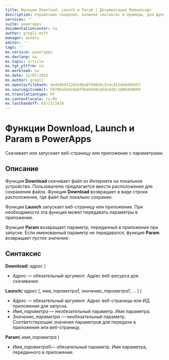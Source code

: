 ```yaml
---
title: Функции Download, Launch и Param | Документация Майкрософт
description: Справочные сведения, включая синтаксис и примеры, для функций Download, Launch и Param в PowerApps
services: ''
suite: powerapps
documentationcenter: na
author: gregli-msft
manager: anneta
editor: ''
tags: ''
ms.service: powerapps
ms.devlang: na
ms.topic: article
ms.tgt_pltfrm: na
ms.workload: na
ms.date: 11/07/2015
ms.author: gregli
ms.openlocfilehash: 4ed646431263e96a079483bc514c8154b6d9b653
ms.sourcegitcommit: 59785e9e82da8f5bd459dcb5da3d5c18064b0899
ms.translationtype: HT
ms.contentlocale: ru-RU
ms.lasthandoff: 03/22/2018
---
```

# <a name="download-launch-and-param-functions-in-powerapps"></a>Функции Download, Launch и Param в PowerApps
Скачивает или запускает веб-страницу или приложение с параметрами.  

## <a name="description"></a>Описание
Функция **Download** скачивает файл из Интернета на локальное устройство.  Пользователю предлагается ввести расположение для сохранения файла.  Функция **Download** возвращает в виде строки расположение, где файл был локально сохранен.  

Функция **Launch** запускает веб-страницу или приложение.  При необходимости эта функция может передавать параметры в приложение.  

Функция **Param** возвращает параметр, переданный в приложение при запуске.  Если именованный параметр не передавался, функция **Param** возвращает *пустое значение*.

## <a name="syntax"></a>Синтаксис
**Download**( *адрес* )

* *Адрес* — обязательный аргумент.  Адрес веб-ресурса для скачивания.

**Launch**( *адрес* [, *имя_параметра1*, *значение_параметра1*, ... ] )

* *Адрес* — обязательный аргумент.  Адрес веб-страницы или ИД приложения для запуска.
* *Имя_параметра* — необязательный параметр.  Имя параметра.
* *Значение_параметра* — необязательный параметр.  Соответствующие значения параметров для передачи в приложение или веб-страницу.

**Param**( *имя_параметра* )

* *Имя_параметра*0— обязательный параметр.  Имя параметра, переданного в приложение.

